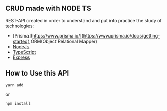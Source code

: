 ## CRUD made with NODE TS

REST-API created in order to understand and put into practice the study of technologies:

* [Prisma](https://www.prisma.io/](https://www.prisma.io/docs/getting-started) ORM(Object Relational Mapper)
* [NodeJs](https://nodejs.org/en/docs/guides/getting-started-guide)
* [TypeScript](https://www.typescriptlang.org/docs/handbook/typescript-from-scratch.html)
* [Express](https://expressjs.com/pt-br/guide/writing-middleware.html)


## How to Use this API

```
yarn add 
```
or
```
npm install
```
